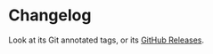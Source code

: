 # Changelog

Look at its Git annotated tags, or its [GitHub Releases](https://github.com/embulk/embulk-parser-msgpack/releases).
